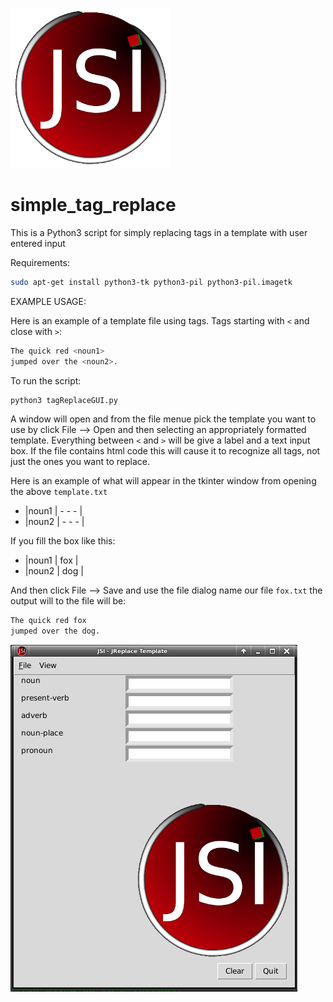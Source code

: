 ![alt text](https://github.com/J216/simple_tag_replace/raw/master/jsi-logo-256.png "JSI Logo")
# simple_tag_replace
This is a Python3 script for simply replacing tags in a template with user entered input

Requirements:
```bash
sudo apt-get install python3-tk python3-pil python3-pil.imagetk
```

EXAMPLE USAGE:

Here is an example of a template file using tags. Tags starting with `<` and close with `>`:
```bash
The quick red <noun1>
jumped over the <noun2>.
```
To run the script:
```bash
python3 tagReplaceGUI.py
```
A window will open and from the file menue pick the template you want to use by click File --> Open and then selecting an appropriately formatted template. Everything between `<` and `>` will be give a label and a text input box. If the file contains html code this will cause it to recognize all tags, not just the ones you want to replace.

Here is an example of what will appear in the tkinter window from opening the above `template.txt`
* |noun1 | - - - | 
* |noun2 | - - - | 

If you fill the box like this:
* |noun1 | fox |
* |noun2 | dog |

And then click File --> Save and use the file dialog name our file `fox.txt` the output will to the file will be:
```bash
The quick red fox
jumped over the dog.
```
![alt text](https://github.com/J216/simple_tag_replace/raw/master/tagreplace-screenshot.png "JSI Logo")
